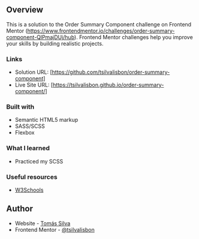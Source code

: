 ## Overview

This is a solution to the Order Summary Component challenge on Frontend Mentor (https://www.frontendmentor.io/challenges/order-summary-component-QlPmajDUj/hub). Frontend Mentor challenges help you improve your skills by building realistic projects.

### Links

- Solution URL: [https://github.com/tsilvalisbon/order-summary-component]
- Live Site URL: [https://tsilvalisbon.github.io/order-summary-component/]

### Built with

- Semantic HTML5 markup
- SASS/SCSS
- Flexbox

### What I learned

- Practiced my SCSS

### Useful resources

- [W3Schools](https://www.w3schools.com/)

## Author

- Website - [Tomás Silva](https://github.com/tsilvalisbon)
- Frontend Mentor - [@tsilvalisbon](https://www.frontendmentor.io/profile/tsilvalisbon)

